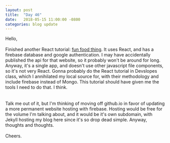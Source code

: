 ```yaml
---
layout: post
title:  "Day 46"
date:   2018-05-15 11:00:00 -0800
categories: blog update
---
```

Hello,
<br><br>
Finished another React tutorial: [fun food thing](https://friendly-giggle.firebaseapp.com/). It uses React, and has a firebase database and google authentication. I may have accidentally published the api for that website, so it probably won't be around for long. Anyway, it's a single app, and doesn't use other javascript file components, so it's not very React. Gonna probably do the React tutorial in Devslopes class, which I annihilated my local source for, with their methodology and include firebase instead of Mongo. This tutorial should have given me the tools I need to do that. I think.  
<br><br>
Talk me out of it, but I'm thinking of moving off github.io in favor of updating a more permanent website hosting with firebase. Hosting would be free for the volume I'm talking about, and it would be it's own subdomain, with Jekyll hosting my blog here since it's so drop dead simple. Anyway, thoughts and thoughts.
<br><br>
Cheers.
<br><br>
